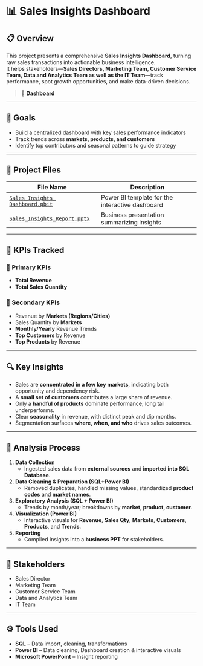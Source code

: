# 📊 Sales Insights Dashboard

## 📋 Overview
This project presents a comprehensive **Sales Insights Dashboard**, turning raw sales transactions into actionable business intelligence.  
It helps stakeholders—**Sales Directors, Marketing Team, Customer Service Team, Data and Analytics Team as well as the IT Team**—track performance, spot growth opportunities, and make data-driven decisions.

> 🔗 **[Dashboard](https://github.com/Jahanvi06092004/Atliq-Sales-Insights/blob/main/Dashboard%20image.png)**

---

## 🎯 Goals
- Build a centralized dashboard with key sales performance indicators
- Track trends across **markets, products, and customers**
- Identify top contributors and seasonal patterns to guide strategy

---

## 📂 Project Files

| File Name | Description |
|---|---|
| [`Sales Insights Dashboard.pbit`](https://github.com/Jahanvi06092004/Atliq-Sales-Insights/blob/main/Sales%20Insights%20Dashboard.pbit) | Power BI template for the interactive dashboard |
| [`Sales_Insights_Report.pptx`](https://github.com/Jahanvi06092004/Atliq-Sales-Insights/blob/main/Buisness%20Report%20on%20Sales%20Insights.pptm) | Business presentation summarizing insights |

---

## 📌 KPIs Tracked

### 🔹 Primary KPIs
- **Total Revenue**
- **Total Sales Quantity**

### 🔸 Secondary KPIs
- Revenue by **Markets (Regions/Cities)**
- Sales Quantity by **Markets**
- **Monthly/Yearly** Revenue Trends
- **Top Customers** by Revenue
- **Top Products** by Revenue

---

## 🔍 Key Insights
- Sales are **concentrated in a few key markets**, indicating both opportunity and dependency risk.
- A **small set of customers** contributes a large share of revenue.
- Only a **handful of products** dominate performance; long tail underperforms.
- Clear **seasonality** in revenue, with distinct peak and dip months.
- Segmentation surfaces **where, when, and who** drives sales outcomes.

---

## 🧠 Analysis Process
1. **Data Collection**  
   - Ingested sales data from **external sources** and **imported into SQL Database**.
2. **Data Cleaning & Preparation (SQL+Power BI)**  
   - Removed duplicates, handled missing values, standardized **product codes** and **market names**.
3. **Exploratory Analysis (SQL + Power BI)**  
   - Trends by month/year; breakdowns by **market, product, customer**.
4. **Visualization (Power BI)**  
   - Interactive visuals for **Revenue**, **Sales Qty**, **Markets**, **Customers**, **Products**, and **Trends**.
5. **Reporting**  
   - Compiled insights into a **business PPT** for stakeholders.

---

## 👥 Stakeholders
- Sales Director
- Marketing Team  
- Customer Service Team  
- Data and Analytics Team  
- IT Team

---

## ⚙️ Tools Used
- **SQL** – Data import, cleaning, transformations  
- **Power BI** –  Data cleaning, Dashboard creation & interactive visuals  
- **Microsoft PowerPoint** – Insight reporting



